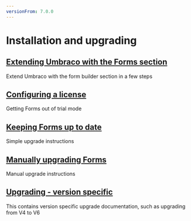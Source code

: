 ```yaml
---
versionFrom: 7.0.0
---
```


# Installation and upgrading

## [Extending Umbraco with the Forms section](Install)
Extend Umbraco with the form builder section in a few steps  

## [Configuring a license](../../The-Licensing-model)
Getting Forms out of trial mode

## [Keeping Forms up to date](Upgrade.md)
Simple upgrade instructions

## [Manually upgrading Forms](ManualUpgrade-v7.md)
Manual upgrade instructions

## [Upgrading - version specific](Version-Specific.md)
This contains version specific upgrade documentation, such as upgrading from V4 to V6

